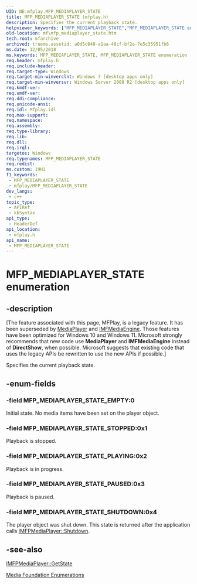```yaml
---
UID: NE:mfplay.MFP_MEDIAPLAYER_STATE
title: MFP_MEDIAPLAYER_STATE (mfplay.h)
description: Specifies the current playback state.
helpviewer_keywords: ["MFP_MEDIAPLAYER_STATE","MFP_MEDIAPLAYER_STATE enumeration [Media Foundation]","MFP_MEDIAPLAYER_STATE_EMPTY","MFP_MEDIAPLAYER_STATE_PAUSED","MFP_MEDIAPLAYER_STATE_PLAYING","MFP_MEDIAPLAYER_STATE_SHUTDOWN","MFP_MEDIAPLAYER_STATE_STOPPED","mf.mfp_mediaplayer_state","mfplay/MFP_MEDIAPLAYER_STATE","mfplay/MFP_MEDIAPLAYER_STATE_EMPTY","mfplay/MFP_MEDIAPLAYER_STATE_PAUSED","mfplay/MFP_MEDIAPLAYER_STATE_PLAYING","mfplay/MFP_MEDIAPLAYER_STATE_SHUTDOWN","mfplay/MFP_MEDIAPLAYER_STATE_STOPPED"]
old-location: mf\mfp_mediaplayer_state.htm
tech.root: mfarchive
archived: truems.assetid: a0d5c840-a1aa-48cf-bf2e-7e5c35951fb6
ms.date: 12/05/2018
ms.keywords: MFP_MEDIAPLAYER_STATE, MFP_MEDIAPLAYER_STATE enumeration [Media Foundation], MFP_MEDIAPLAYER_STATE_EMPTY, MFP_MEDIAPLAYER_STATE_PAUSED, MFP_MEDIAPLAYER_STATE_PLAYING, MFP_MEDIAPLAYER_STATE_SHUTDOWN, MFP_MEDIAPLAYER_STATE_STOPPED, mf.mfp_mediaplayer_state, mfplay/MFP_MEDIAPLAYER_STATE, mfplay/MFP_MEDIAPLAYER_STATE_EMPTY, mfplay/MFP_MEDIAPLAYER_STATE_PAUSED, mfplay/MFP_MEDIAPLAYER_STATE_PLAYING, mfplay/MFP_MEDIAPLAYER_STATE_SHUTDOWN, mfplay/MFP_MEDIAPLAYER_STATE_STOPPED
req.header: mfplay.h
req.include-header: 
req.target-type: Windows
req.target-min-winverclnt: Windows 7 [desktop apps only]
req.target-min-winversvr: Windows Server 2008 R2 [desktop apps only]
req.kmdf-ver: 
req.umdf-ver: 
req.ddi-compliance: 
req.unicode-ansi: 
req.idl: Mfplay.idl
req.max-support: 
req.namespace: 
req.assembly: 
req.type-library: 
req.lib: 
req.dll: 
req.irql: 
targetos: Windows
req.typenames: MFP_MEDIAPLAYER_STATE
req.redist: 
ms.custom: 19H1
f1_keywords:
 - MFP_MEDIAPLAYER_STATE
 - mfplay/MFP_MEDIAPLAYER_STATE
dev_langs:
 - c++
topic_type:
 - APIRef
 - kbSyntax
api_type:
 - HeaderDef
api_location:
 - mfplay.h
api_name:
 - MFP_MEDIAPLAYER_STATE
---
```


# MFP_MEDIAPLAYER_STATE enumeration


## -description

\[The feature associated with this page, MFPlay, is a legacy feature. It has been superseded by [MediaPlayer](/uwp/api/Windows.Media.Playback.MediaPlayer) and  [IMFMediaEngine](/windows/win32/api/mfmediaengine/nn-mfmediaengine-imfmediaengine). Those features have been optimized for Windows 10 and Windows 11. Microsoft strongly recommends that new code use **MediaPlayer** and **IMFMediaEngine** instead of **DirectShow**, when possible. Microsoft suggests that existing code that uses the legacy APIs be rewritten to use the new APIs if possible.\]


Specifies the current playback state.

## -enum-fields

### -field MFP_MEDIAPLAYER_STATE_EMPTY:0

Initial state. No media items have been set on the player object.

### -field MFP_MEDIAPLAYER_STATE_STOPPED:0x1

Playback is stopped.

### -field MFP_MEDIAPLAYER_STATE_PLAYING:0x2

Playback is in progress.

### -field MFP_MEDIAPLAYER_STATE_PAUSED:0x3

Playback is paused.

### -field MFP_MEDIAPLAYER_STATE_SHUTDOWN:0x4

The player object was shut down. This state is returned after the application calls <a href="/windows/desktop/api/mfplay/nf-mfplay-imfpmediaplayer-shutdown">IMFPMediaPlayer::Shutdown</a>.

## -see-also

<a href="/windows/desktop/api/mfplay/nf-mfplay-imfpmediaplayer-getstate">IMFPMediaPlayer::GetState</a>



<a href="/windows/desktop/medfound/media-foundation-enumerations">Media Foundation Enumerations</a>

